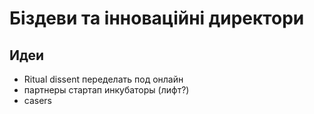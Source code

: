 # Біздеви та інноваційні директори

## Идеи

* Ritual dissent переделать под онлайн
* партнеры стартап инкубаторы \(лифт?\)
* casers

